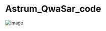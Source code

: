 # Astrum_QwaSar_code

![image](https://user-images.githubusercontent.com/119282092/210532508-75fe3b61-4f22-48f3-90fd-5b6ba409d79c.png)

